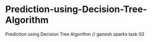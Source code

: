 # Prediction-using-Decision-Tree-Algorithm
Prediction using Decision Tree Algorithm // ganesh sparks task 03
